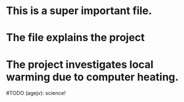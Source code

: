 # This is a super important file. 
# The file explains the project
# The project investigates local warming due to computer heating.

#TODO (agejv): science!
